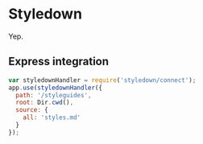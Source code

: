 Styledown
=========

Yep.

Express integration
-------------------

``` js
var styledownHandler = require('styledown/connect');
app.use(styledownHandler({
  path: '/styleguides',
  root: Dir.cwd(),
  source: {
    all: 'styles.md'
  }
});
```
